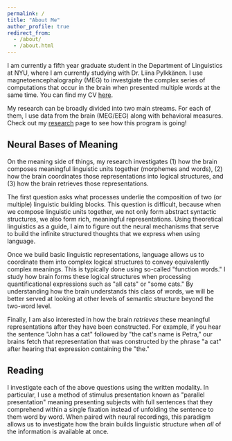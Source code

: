 ```yaml
---
permalink: /
title: "About Me"
author_profile: true
redirect_from: 
  - /about/
  - /about.html
---
```


I am currently a fifth year graduate student in the Department of Linguistics at NYU, where I am currently studying with Dr. Liina Pylkkänen. I use magnetoencephalography (MEG) to investgiate the complex series of computations that occur in the brain when presented multiple words at the same time. You can find my CV <a href="/assets/cv.pdf" target="_blank">here</a>.

My research can be broadly divided into two main streams. For each of them, I use data from the brain (MEG/EEG) along with behavioral measures. Check out my <a href="/research">research</a> page to see how this program is going!

## Neural Bases of Meaning

On the meaning side of things, my research investigates (1) how the brain composes meaningful linguistic units together (morphemes and words), (2) how the brain coordinates those representations into logical structures, and (3) how the brain retrieves those representations.

The first question asks what processes underlie the composition of two (or multiple) linguistic building blocks. This question is difficult, because when we compose linguistic units together, we not only form abstract syntactic structures, we also form rich, meaningful representations. Using theoretical linguistics as a guide, I aim to figure out the neural mechanisms that serve to build the infinite structured thoughts that we express when using language. 

Once we build basic linguistic representations, language allows us to coordinate them into complex logical structures to convey equivalently complex meanings. This is typically done using so-called "function words." I study how brain forms these logical structures when processing quantificational expressions such as "all cats" or "some cats." By understanding how the brain understands this class of words, we will be better served at looking at other levels of semantic structure beyond the two-word level.

Finally, I am also interested in how the brain *retrieves* these meaningful representations after they have been constructed. For example, if you hear the sentence "John has a cat" followed by "the cat's name is Petra," our brains fetch that representation that was constructed by the phrase "a cat" after hearing that expression containing the "the."

## Reading

I investigate each of the above questions using the written modality. In particular, I use a method of stimulus presentation known as "parallel presentation" meaning presenting subjects with full sentences that they comprehend within a single fixation instead of unfolding the sentence to them word by word. When paired with neural recordings, this paradigm allows us to investigate how the brain builds linguistic structure when *all* of the information is available at once. 